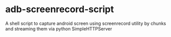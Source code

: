 adb-screenrecord-script
=======================

A shell script to capture android screen using screenrecord utility by chunks and streaming them via python SimpleHTTPServer
